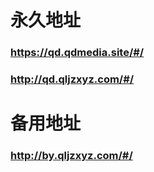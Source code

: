 # 永久地址
### https://qd.qdmedia.site/#/
### http://qd.qljzxyz.com/#/

# 备用地址
### http://by.qljzxyz.com/#/